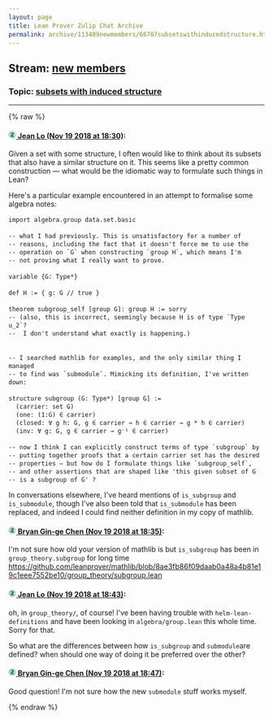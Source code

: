```yaml
---
layout: page
title: Lean Prover Zulip Chat Archive 
permalink: archive/113489newmembers/66707subsetswithinducedstructure.html
---
```


## Stream: [new members](index.html)
### Topic: [subsets with induced structure](66707subsetswithinducedstructure.html)

---


{% raw %}
#### [![Click to go to Zulip](../../assets/img/zulip2.png) Jean Lo (Nov 19 2018 at 18:30)](https://leanprover.zulipchat.com/#narrow/stream/113489-new%20members/topic/subsets%20with%20induced%20structure/near/147981000):
Given a set with some structure, I often would like to think about its subsets that also have a similar structure on it. This seems like a pretty common construction — what would be the idiomatic way to formulate such things in Lean?

Here's a particular example encountered in an attempt to formalise some algebra notes:

```lean
import algebra.group data.set.basic

-- what I had previously. This is unsatisfactory for a number of
-- reasons, including the fact that it doesn't force me to use the
-- operation on `G` when constructing `group H`, which means I'm
-- not proving what I really want to prove.

variable {G: Type*}

def H := { g: G // true }

theorem subgroup_self [group G]: group H := sorry
-- (also, this is incorrect, seemingly because H is of type `Type u_2`?
--  I don't understand what exactly is happening.)


-- I searched mathlib for examples, and the only similar thing I managed
-- to find was `submodule`. Mimicking its definition, I've written down:

structure subgroup (G: Type*) [group G] :=
  (carrier: set G)
  (one: (1:G) ∈ carrier)
  (closed: ∀ g h: G, g ∈ carrier → h ∈ carrier → g * h ∈ carrier)
  (inv: ∀ g: G, g ∈ carrier → g⁻¹ ∈ carrier)

-- now I think I can explicitly construct terms of type `subgroup` by
-- putting together proofs that a certain carrier set has the desired
-- properties — but how do I formulate things like `subgroup_self`,
-- and other assertions that are shaped like 'this given subset of G
-- is a subgroup of G' ?
``` 

In conversations elsewhere, I've heard mentions of `is_subgroup` and `is_submodule`, though I've also been told that `is_submodule` has been replaced, and indeed I could find neither definition in my copy of mathlib.

#### [![Click to go to Zulip](../../assets/img/zulip2.png) Bryan Gin-ge Chen (Nov 19 2018 at 18:35)](https://leanprover.zulipchat.com/#narrow/stream/113489-new%20members/topic/subsets%20with%20induced%20structure/near/147981206):
I'm not sure how old your version of mathlib is but `is_subgroup` has been in `group_theory.subgroup` for long time https://github.com/leanprover/mathlib/blob/8ae3fb86f09daab0a48a4b81e19c1eee7552be10/group_theory/subgroup.lean

#### [![Click to go to Zulip](../../assets/img/zulip2.png) Jean Lo (Nov 19 2018 at 18:43)](https://leanprover.zulipchat.com/#narrow/stream/113489-new%20members/topic/subsets%20with%20induced%20structure/near/147981678):
oh, in `group_theory/`, of course! I've been having trouble with `helm-lean-definitions` and have been looking in `algebra/group.lean` this whole time. Sorry for that.

So what are the differences between how `is_subgroup` and `submodule`are defined? when should one way of doing it be preferred over the other?

#### [![Click to go to Zulip](../../assets/img/zulip2.png) Bryan Gin-ge Chen (Nov 19 2018 at 18:47)](https://leanprover.zulipchat.com/#narrow/stream/113489-new%20members/topic/subsets%20with%20induced%20structure/near/147981908):
Good question! I'm not sure how the new `submodule` stuff works myself.


{% endraw %}
